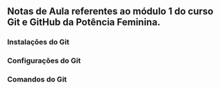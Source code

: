## Notas de Aula referentes ao módulo 1 do curso Git e GitHub da Potência Feminina.

### Instalações do Git 

### Configurações do Git

### Comandos do Git
